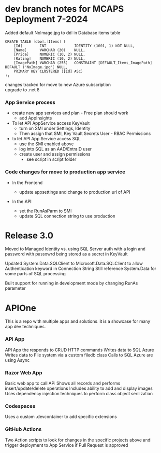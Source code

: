 
# dev branch notes for MCAPS Deployment 7-2024
Added default NoImage.jpg to ddl in Database items table
```Code
CREATE TABLE [dbo].[Items] (
    [Id]        INT             IDENTITY (1001, 1) NOT NULL,
    [Name]      VARCHAR (20)    NULL,
    [Price]     NUMERIC (10, 2) NULL,
    [Rating]    NUMERIC (10, 2) NULL,
    [ImagePath] VARCHAR (255)   CONSTRAINT [DEFAULT_Items_ImagePath] DEFAULT ('NoImage.jpg') NULL,
    PRIMARY KEY CLUSTERED ([Id] ASC)
);
```

changes tracked for move to new Azure subscription \
upgrade to .net 8 

### App Service process
- create new app services and plan - Free plan should work
    - add AppInsights
- To let API AppService access KeyVault
    - turn on SMI under Settings, Identity
    - Then assign that SMI, Key Vault Secrets User - RBAC Permissions
- to let API App Service access SQL
    - use the SMI enabled above
    - log into SQL as an AAD/EntraID user
    - create user and assign permissions
        - see script in script folder 

### Code changes for move to production app service 
- In the Frontend
    - update appsettings and change to production url of API

- In the API
    - set the RunAsParm to SMI
    - update SQL connection string to use production



# Release 3.0

Moved to Managed Identity vs. using SQL Server auth with a login and password
with passowrd being stored as a secret in KeyVault

Updated System.Data.SQLClient to Microsoft.Data.SQLClient to allow Authentication keyword in Connection String
Still reference System.Data for some parts of SQL processing

Built support for running in development mode by changing RunAs parameter


# APIOne

This is a repo with multiple apps and solutions.  it is a showcase for many app dev techniques.

### API App

API App the responds to CRUD HTTP commands
Writes data to SQL Azure
Writes data to File system via a custom filedb class
Calls to SQL Azure are using Async 

### Razor Web App

Basic web app to call API
Shows all records and performs insert/update/delete operations
Includes ability to add and display images
Uses dependency injection techniques to perform class object serilization 

### Codespaces

Uses a custom .devcontainer to add specific extensions

### GitHub Actions

Two Action scripts to look for changes in the specific projects above and trigger deployment to App Service if Pull Request is approved
